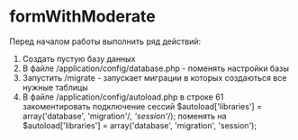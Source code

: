 # formWithModerate

Перед началом работы выполнить ряд действий:

1) Создать пустую базу данных
2) В файле /application/config/database.php - поменять настройки базы
3) Запустить /migrate - запускает миграции в которых создаються все нужные таблицы
4) В файле /application/config/autoload.php в строке 61 закоментировать подключение сессий
$autoload['libraries'] = array('database', 'migration'/*, 'session'*/);
поменять на $autoload['libraries'] = array('database', 'migration', 'session');
